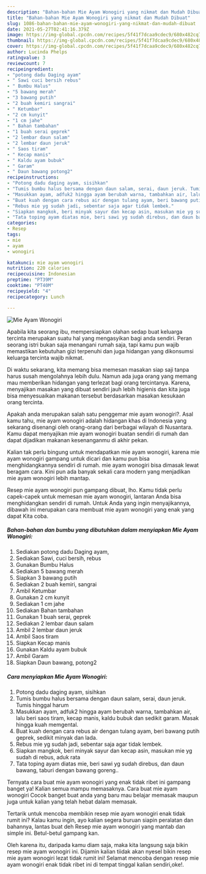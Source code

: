 ```yaml
---
description: "Bahan-bahan Mie Ayam Wonogiri yang nikmat dan Mudah Dibuat"
title: "Bahan-bahan Mie Ayam Wonogiri yang nikmat dan Mudah Dibuat"
slug: 1086-bahan-bahan-mie-ayam-wonogiri-yang-nikmat-dan-mudah-dibuat
date: 2021-05-27T02:41:16.379Z
image: https://img-global.cpcdn.com/recipes/5f41f7dcaa9cdec9/680x482cq70/mie-ayam-wonogiri-foto-resep-utama.jpg
thumbnail: https://img-global.cpcdn.com/recipes/5f41f7dcaa9cdec9/680x482cq70/mie-ayam-wonogiri-foto-resep-utama.jpg
cover: https://img-global.cpcdn.com/recipes/5f41f7dcaa9cdec9/680x482cq70/mie-ayam-wonogiri-foto-resep-utama.jpg
author: Lucinda Phelps
ratingvalue: 3
reviewcount: 7
recipeingredient:
- "potong dadu Daging ayam"
- " Sawi cuci bersih rebus"
- " Bumbu Halus"
- "5 bawang merah"
- "3 bawang putih"
- "2 buah kemiri sangrai"
- " Ketumbar"
- "2 cm kunyit"
- "1 cm jahe"
- " Bahan tambahan"
- "1 buah serai geprek"
- "2 lembar daun salam"
- "2 lembar daun jeruk"
- " Saos tiram"
- " Kecap manis"
- " Kaldu ayam bubuk"
- " Garam"
- " Daun bawang potong2"
recipeinstructions:
- "Potong dadu daging ayam, sisihkan"
- "Tumis bumbu halus bersama dengan daun salam, serai, daun jeruk. Tumis hinggal harum"
- "Masukkan ayam, adfuk2 hingga ayam berubah warna, tambahkan air, lalu beri saos tiram, kecap manis, kaldu bubuk dan sedikit garam. Masak hingga kuah memgental."
- "Buat kuah dengan cara rebus air dengan tulang ayam, beri bawang putih geprek, sedikit minyak dan lada."
- "Rebus mie yg sudah jadi, sebentar saja agar tidak lembek."
- "Siapkan mangkok, beri minyak sayur dan kecap asin, masukan mie yg sudah di rebus, aduk rata"
- "Tata toping ayam diatas mie, beri sawi yg sudah direbus, dan daun bawang, taburi dengan bawang goreng.."
categories:
- Resep
tags:
- mie
- ayam
- wonogiri

katakunci: mie ayam wonogiri 
nutrition: 220 calories
recipecuisine: Indonesian
preptime: "PT39M"
cooktime: "PT40M"
recipeyield: "4"
recipecategory: Lunch

---
```



![Mie Ayam Wonogiri](https://img-global.cpcdn.com/recipes/5f41f7dcaa9cdec9/680x482cq70/mie-ayam-wonogiri-foto-resep-utama.jpg)

Apabila kita seorang ibu, mempersiapkan olahan sedap buat keluarga tercinta merupakan suatu hal yang mengasyikan bagi anda sendiri. Peran seorang istri bukan saja menangani rumah saja, tapi kamu pun wajib memastikan kebutuhan gizi terpenuhi dan juga hidangan yang dikonsumsi keluarga tercinta wajib nikmat.

Di waktu  sekarang, kita memang bisa memesan masakan siap saji tanpa harus susah mengolahnya lebih dulu. Namun ada juga orang yang memang mau memberikan hidangan yang terlezat bagi orang tercintanya. Karena, menyajikan masakan yang dibuat sendiri jauh lebih higienis dan kita juga bisa menyesuaikan makanan tersebut berdasarkan masakan kesukaan orang tercinta. 



Apakah anda merupakan salah satu penggemar mie ayam wonogiri?. Asal kamu tahu, mie ayam wonogiri adalah hidangan khas di Indonesia yang sekarang disenangi oleh orang-orang dari berbagai wilayah di Nusantara. Kamu dapat menyajikan mie ayam wonogiri buatan sendiri di rumah dan dapat dijadikan makanan kesenanganmu di akhir pekan.

Kalian tak perlu bingung untuk mendapatkan mie ayam wonogiri, karena mie ayam wonogiri gampang untuk dicari dan kamu pun bisa menghidangkannya sendiri di rumah. mie ayam wonogiri bisa dimasak lewat beragam cara. Kini pun ada banyak sekali cara modern yang menjadikan mie ayam wonogiri lebih mantap.

Resep mie ayam wonogiri pun gampang dibuat, lho. Kamu tidak perlu capek-capek untuk memesan mie ayam wonogiri, lantaran Anda bisa menghidangkan sendiri di rumah. Untuk Anda yang ingin menyajikannya, dibawah ini merupakan cara membuat mie ayam wonogiri yang enak yang dapat Kita coba.

<!--inarticleads1-->

##### Bahan-bahan dan bumbu yang dibutuhkan dalam menyiapkan Mie Ayam Wonogiri:

1. Sediakan potong dadu Daging ayam,
1. Sediakan  Sawi, cuci bersih, rebus
1. Gunakan  Bumbu Halus
1. Sediakan 5 bawang merah
1. Siapkan 3 bawang putih
1. Sediakan 2 buah kemiri, sangrai
1. Ambil  Ketumbar
1. Gunakan 2 cm kunyit
1. Sediakan 1 cm jahe
1. Sediakan  Bahan tambahan
1. Gunakan 1 buah serai, geprek
1. Sediakan 2 lembar daun salam
1. Ambil 2 lembar daun jeruk
1. Ambil  Saos tiram
1. Siapkan  Kecap manis
1. Gunakan  Kaldu ayam bubuk
1. Ambil  Garam
1. Siapkan  Daun bawang, potong2




<!--inarticleads2-->

##### Cara menyiapkan Mie Ayam Wonogiri:

1. Potong dadu daging ayam, sisihkan
1. Tumis bumbu halus bersama dengan daun salam, serai, daun jeruk. Tumis hinggal harum
1. Masukkan ayam, adfuk2 hingga ayam berubah warna, tambahkan air, lalu beri saos tiram, kecap manis, kaldu bubuk dan sedikit garam. Masak hingga kuah memgental.
1. Buat kuah dengan cara rebus air dengan tulang ayam, beri bawang putih geprek, sedikit minyak dan lada.
1. Rebus mie yg sudah jadi, sebentar saja agar tidak lembek.
1. Siapkan mangkok, beri minyak sayur dan kecap asin, masukan mie yg sudah di rebus, aduk rata
1. Tata toping ayam diatas mie, beri sawi yg sudah direbus, dan daun bawang, taburi dengan bawang goreng..




Ternyata cara buat mie ayam wonogiri yang enak tidak ribet ini gampang banget ya! Kalian semua mampu memasaknya. Cara buat mie ayam wonogiri Cocok banget buat anda yang baru mau belajar memasak maupun juga untuk kalian yang telah hebat dalam memasak.

Tertarik untuk mencoba membikin resep mie ayam wonogiri enak tidak rumit ini? Kalau kamu ingin, ayo kalian segera buruan siapin peralatan dan bahannya, lantas buat deh Resep mie ayam wonogiri yang mantab dan simple ini. Betul-betul gampang kan. 

Oleh karena itu, daripada kamu diam saja, maka kita langsung saja bikin resep mie ayam wonogiri ini. Dijamin kalian tiidak akan nyesel bikin resep mie ayam wonogiri lezat tidak rumit ini! Selamat mencoba dengan resep mie ayam wonogiri enak tidak ribet ini di tempat tinggal kalian sendiri,oke!.

